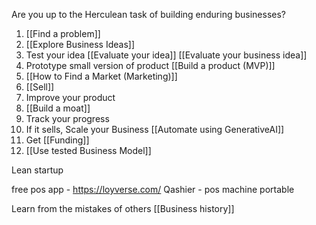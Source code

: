 Are you up to the Herculean task of building enduring businesses?

1. [[Find a problem]]
2. [[Explore Business Ideas]]
3. Test your idea [[Evaluate your idea]] [[Evaluate your business idea]]
7. Prototype small version of product [[Build a product (MVP)]]
9. [[How to Find a Market (Marketing)]]
10. [[Sell]]
11. Improve your product
12. [[Build a moat]]
13. Track your progress
14. If it sells, Scale your Business [[Automate using GenerativeAI]]
15. Get [[Funding]]
16. [[Use tested Business Model]]

Lean startup

free pos app - https://loyverse.com/
Qashier - pos machine portable

Learn from the mistakes of others [[Business history]]



